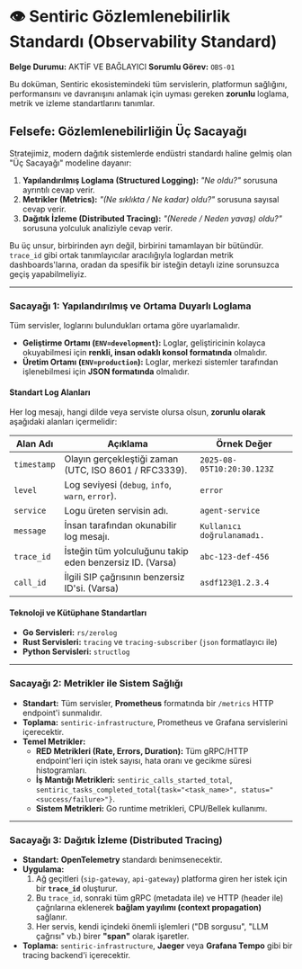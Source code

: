 # 👁️ Sentiric Gözlemlenebilirlik Standardı (Observability Standard)

**Belge Durumu:** AKTİF VE BAĞLAYICI
**Sorumlu Görev:** `OBS-01`

Bu doküman, Sentiric ekosistemindeki tüm servislerin, platformun sağlığını, performansını ve davranışını anlamak için uyması gereken **zorunlu** loglama, metrik ve izleme standartlarını tanımlar.

## Felsefe: Gözlemlenebilirliğin Üç Sacayağı

Stratejimiz, modern dağıtık sistemlerde endüstri standardı haline gelmiş olan "Üç Sacayağı" modeline dayanır:

1.  **Yapılandırılmış Loglama (Structured Logging):** *"Ne oldu?"* sorusuna ayrıntılı cevap verir.
2.  **Metrikler (Metrics):** *"(Ne sıklıkta / Ne kadar) oldu?"* sorusuna sayısal cevap verir.
3.  **Dağıtık İzleme (Distributed Tracing):** *"(Nerede / Neden yavaş) oldu?"* sorusuna yolculuk analiziyle cevap verir.

Bu üç unsur, birbirinden ayrı değil, birbirini tamamlayan bir bütündür. `trace_id` gibi ortak tanımlayıcılar aracılığıyla loglardan metrik dashboards'larına, oradan da spesifik bir isteğin detaylı izine sorunsuzca geçiş yapabilmeliyiz.

---

### **Sacayağı 1: Yapılandırılmış ve Ortama Duyarlı Loglama**

Tüm servisler, loglarını bulundukları ortama göre uyarlamalıdır.

*   **Geliştirme Ortamı (`ENV=development`):** Loglar, geliştiricinin kolayca okuyabilmesi için **renkli, insan odaklı konsol formatında** olmalıdır.
*   **Üretim Ortamı (`ENV=production`):** Loglar, merkezi sistemler tarafından işlenebilmesi için **JSON formatında** olmalıdır.

#### **Standart Log Alanları**

Her log mesajı, hangi dilde veya serviste olursa olsun, **zorunlu olarak** aşağıdaki alanları içermelidir:

| Alan Adı     | Açıklama                                                                | Örnek Değer                  |
|--------------|-------------------------------------------------------------------------|------------------------------|
| `timestamp`  | Olayın gerçekleştiği zaman (UTC, ISO 8601 / RFC3339).                     | `2025-08-05T10:20:30.123Z`   |
| `level`      | Log seviyesi (`debug`, `info`, `warn`, `error`).                        | `error`                      |
| `service`    | Logu üreten servisin adı.                                               | `agent-service`              |
| `message`    | İnsan tarafından okunabilir log mesajı.                                 | `Kullanıcı doğrulanamadı.`   |
| `trace_id`   | İsteğin tüm yolculuğunu takip eden benzersiz ID. (Varsa)                 | `abc-123-def-456`            |
| `call_id`    | İlgili SIP çağrısının benzersiz ID'si. (Varsa)                          | `asdf123@1.2.3.4`            |

#### **Teknoloji ve Kütüphane Standartları**

*   **Go Servisleri:** `rs/zerolog`
*   **Rust Servisleri:** `tracing` ve `tracing-subscriber` (`json` formatlayıcı ile)
*   **Python Servisleri:** `structlog`

---

### **Sacayağı 2: Metrikler ile Sistem Sağlığı**

*   **Standart:** Tüm servisler, **Prometheus** formatında bir `/metrics` HTTP endpoint'i sunmalıdır.
*   **Toplama:** `sentiric-infrastructure`, Prometheus ve Grafana servislerini içerecektir.
*   **Temel Metrikler:**
    *   **RED Metrikleri (Rate, Errors, Duration):** Tüm gRPC/HTTP endpoint'leri için istek sayısı, hata oranı ve gecikme süresi histogramları.
    *   **İş Mantığı Metrikleri:** `sentiric_calls_started_total`, `sentiric_tasks_completed_total{task="<task_name>", status="<success/failure>"}`.
    *   **Sistem Metrikleri:** Go runtime metrikleri, CPU/Bellek kullanımı.

---

### **Sacayağı 3: Dağıtık İzleme (Distributed Tracing)**

*   **Standart:** **OpenTelemetry** standardı benimsenecektir.
*   **Uygulama:**
    1.  Ağ geçitleri (`sip-gateway`, `api-gateway`) platforma giren her istek için bir **`trace_id`** oluşturur.
    2.  Bu `trace_id`, sonraki tüm gRPC (metadata ile) ve HTTP (header ile) çağrılarına eklenerek **bağlam yayılımı (context propagation)** sağlanır.
    3.  Her servis, kendi içindeki önemli işlemleri ("DB sorgusu", "LLM çağrısı" vb.) birer **"span"** olarak işaretler.
*   **Toplama:** `sentiric-infrastructure`, **Jaeger** veya **Grafana Tempo** gibi bir tracing backend'i içerecektir.